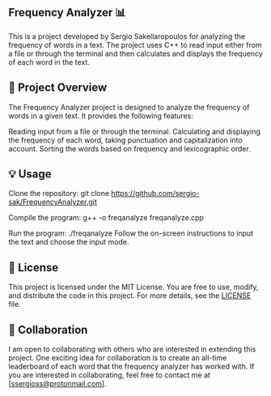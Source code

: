 ## Frequency Analyzer 📊
This is a project developed by Sergio Sakellaropoulos for analyzing the frequency of words in a text. The project uses C++ to read input either from a file or through the terminal and then calculates and displays the frequency of each word in the text.

## 🚀 Project Overview
The Frequency Analyzer project is designed to analyze the frequency of words in a given text. It provides the following features:

Reading input from a file or through the terminal.
Calculating and displaying the frequency of each word, taking punctuation and capitalization into account.
Sorting the words based on frequency and lexicographic order.

## 💡 Usage

Clone the repository:
git clone https://github.com/sergio-sak/FrequencyAnalyzer.git

Compile the program:
g++ -o freqanalyze freqanalyze.cpp

Run the program:
./freqanalyze
Follow the on-screen instructions to input the text and choose the input mode.

## 📜 License

This project is licensed under the MIT License. You are free to use, modify, and distribute the code in this project. For more details, see the [LICENSE](LICENSE) file.


## 🤝 Collaboration
I am open to collaborating with others who are interested in extending this project. One exciting idea for collaboration is to create an all-time leaderboard of each word that the frequency analyzer has worked with. If you are interested in collaborating, feel free to contact me at [ssergioss@protonmail.com].
